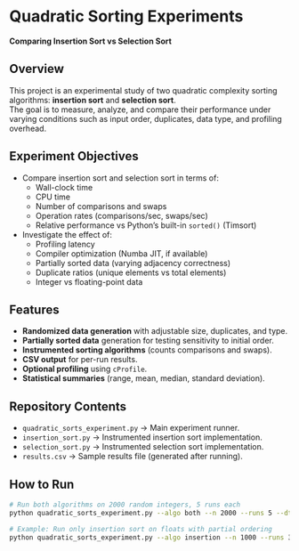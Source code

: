 # Quadratic Sorting Experiments  
**Comparing Insertion Sort vs Selection Sort**

## Overview  
This project is an experimental study of two quadratic complexity sorting algorithms: **insertion sort** and **selection sort**.  
The goal is to measure, analyze, and compare their performance under varying conditions such as input order, duplicates, data type, and profiling overhead.  

## Experiment Objectives  
- Compare insertion sort and selection sort in terms of:  
  - Wall-clock time  
  - CPU time  
  - Number of comparisons and swaps  
  - Operation rates (comparisons/sec, swaps/sec)  
  - Relative performance vs Python’s built-in `sorted()` (Timsort)  
- Investigate the effect of:  
  - Profiling latency  
  - Compiler optimization (Numba JIT, if available)  
  - Partially sorted data (varying adjacency correctness)  
  - Duplicate ratios (unique elements vs total elements)  
  - Integer vs floating-point data  

## Features  
- **Randomized data generation** with adjustable size, duplicates, and type.  
- **Partially sorted data** generation for testing sensitivity to initial order.  
- **Instrumented sorting algorithms** (counts comparisons and swaps).  
- **CSV output** for per-run results.  
- **Optional profiling** using `cProfile`.  
- **Statistical summaries** (range, mean, median, standard deviation).  

## Repository Contents  
- `quadratic_sorts_experiment.py` → Main experiment runner.  
- `insertion_sort.py` → Instrumented insertion sort implementation.  
- `selection_sort.py` → Instrumented selection sort implementation.  
- `results.csv` → Sample results file (generated after running).  


## How to Run  
```bash
# Run both algorithms on 2000 random integers, 5 runs each
python quadratic_sorts_experiment.py --algo both --n 2000 --runs 5 --dtype int --data random --csv results.csv

# Example: Run only insertion sort on floats with partial ordering
python quadratic_sorts_experiment.py --algo insertion --n 1000 --runs 3 --dtype float --data partial --adjacent-correct 0.75
